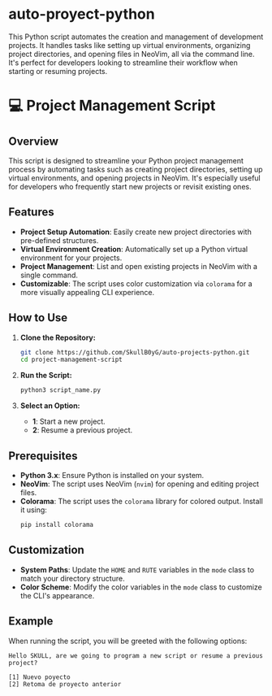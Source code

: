 # auto-proyect-python
 This Python script automates the creation and management of development projects. It handles tasks like setting up virtual environments, organizing project directories, and opening files in NeoVim, all via the command line. It's perfect for developers looking to streamline their workflow when starting or resuming projects.
# 💻 Project Management Script

## Overview

This script is designed to streamline your Python project management process by automating tasks such as creating project directories, setting up virtual environments, and opening projects in NeoVim. It's especially useful for developers who frequently start new projects or revisit existing ones.

## Features

- **Project Setup Automation**: Easily create new project directories with pre-defined structures.
- **Virtual Environment Creation**: Automatically set up a Python virtual environment for your projects.
- **Project Management**: List and open existing projects in NeoVim with a single command.
- **Customizable**: The script uses color customization via `colorama` for a more visually appealing CLI experience.

## How to Use

1. **Clone the Repository:**
    ```bash
    git clone https://github.com/SkullB0yG/auto-projects-python.git
    cd project-management-script
    ```

2. **Run the Script:**
    ```bash
    python3 script_name.py
    ```

3. **Select an Option:**
    - **1**: Start a new project.
    - **2**: Resume a previous project.

## Prerequisites

- **Python 3.x**: Ensure Python is installed on your system.
- **NeoVim**: The script uses NeoVim (`nvim`) for opening and editing project files.
- **Colorama**: The script uses the `colorama` library for colored output. Install it using:
    ```bash
    pip install colorama
    ```

## Customization

- **System Paths**: Update the `HOME` and `RUTE` variables in the `mode` class to match your directory structure.
- **Color Scheme**: Modify the color variables in the `mode` class to customize the CLI's appearance.

## Example

When running the script, you will be greeted with the following options:

```plaintext
Hello SKULL, are we going to program a new script or resume a previous project?

[1] Nuevo poyecto
[2] Retoma de proyecto anterior
